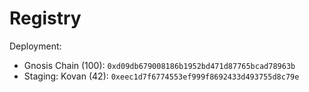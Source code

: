 # Registry
Deployment:
- Gnosis Chain (100): `0xd09db679008186b1952bd471d87765bcad78963b`
- Staging: Kovan (42): `0xeec1d7f6774553ef999f8692433d493755d8c79e`